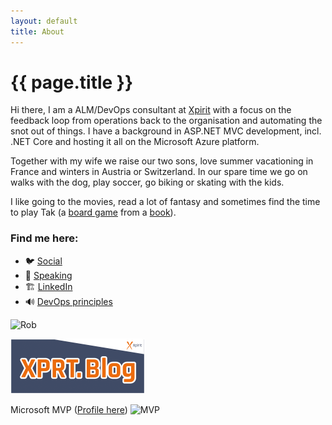 ```yaml
---
layout: default
title: About
---
```

<style>
 .pnl{float:left;margin-right:7px;}    
</style>

<h1>{{ page.title }}</h1>

<div class="panel panel-default well-sm">

<div class="row">

<div class="col-md-9" markdown="1">

Hi there, I am a ALM/DevOps consultant at [Xpirit](https://xpirit.com/rob) with a focus on the feedback loop from operations back to the organisation and automating the snot out of things. I have a background in ASP.NET MVC development, incl. .NET Core and hosting it all on the Microsoft Azure platform.

Together with my wife we raise our two sons, love summer vacationing in France and winters in Austria or Switzerland. In our spare time we go on walks with the dog, play soccer, go biking or skating with the kids. 

I like going to the movies, read a lot of fantasy and sometimes find the time to play Tak (a [board game](https://cheapass.com/tak/) from a [book](https://www.patrickrothfuss.com/content/books.asp)).  

<h3>Find me here:</h3>
<ul>
<li>🐦 <a href="https://twitter.com/RobBos81">Social</a></li>
<li>📣 <a href="https://sessionize.com/RobBos/">Speaking</a></li>
<li>🏗️ <a href="https://www.linkedin.com/in/bosrob/">LinkedIn</a></li>
<li>🔊 <a href="https://www.youtube.com/playlist?list=PLXVVwOM8uv2wQyhQ7mB_Nv_iXyMuXf-GT">DevOps principles</a></li>
</ul>

</div>

<div class="col-md-3" markdown="1">

![Rob](/images/RobBos.jpg)

![Xpirit Expert Blog](/images/xpirit_export_blog.png)  

Microsoft MVP ([Profile here](https://mvp.microsoft.com/en-us/PublicProfile/5003719))
![MVP](/images/MVP.svg)
</div>

</div>
</div>